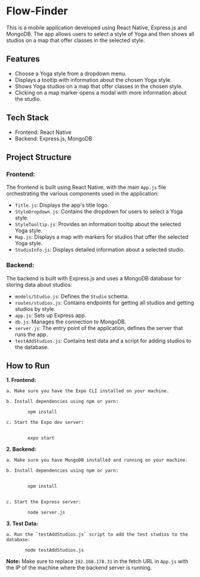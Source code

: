 # Flow-Finder

This is a mobile application developed using React Native, Express.js and MongoDB. The app allows users to select a style of Yoga and then shows all studios on a map that offer classes in the selected style.

## Features
- Choose a Yoga style from a dropdown menu.
- Displays a tooltip with information about the chosen Yoga style.
- Shows Yoga studios on a map that offer classes in the chosen style.
- Clicking on a map marker opens a modal with more information about the studio.

## Tech Stack
- Frontend: React Native
- Backend: Express.js, MongoDB

## Project Structure

### Frontend:

The frontend is built using React Native, with the main `App.js` file orchestrating the various components used in the application:

- `Title.js`: Displays the app's title logo.
- `StyleDropdown.js`: Contains the dropdown for users to select a Yoga style.
- `StyleTooltip.js`: Provides an information tooltip about the selected Yoga style.
- `Map.js`: Displays a map with markers for studios that offer the selected Yoga style.
- `StudioInfo.js`: Displays detailed information about a selected studio.

### Backend:

The backend is built with Express.js and uses a MongoDB database for storing data about studios:

- `models/Studio.js`: Defines the `Studio` schema.
- `routes/studios.js`: Contains endpoints for getting all studios and getting studios by style.
- `app.js`: Sets up Express app.
- `db.js`: Manages the connection to MongoDB.
- `server.js`: The entry point of the application, defines the server that runs the app.
- `testAddStudios.js`: Contains test data and a script for adding studios to the database.

## How to Run

**1. Frontend:**

    a. Make sure you have the Expo CLI installed on your machine.

    b. Install dependencies using npm or yarn:

```
        npm install
``` 

    c. Start the Expo dev server:

```

        expo start
```

**2. Backend:**

    a. Make sure you have MongoDB installed and running on your machine.

    b. Install dependencies using npm or yarn:

```

        npm install


```
    c. Start the Express server:

```
        node server.js
```

**3. Test Data:**

    a. Run the `testAddStudios.js` script to add the test studios to the database:

 ```
        node testAddStudios.js

```
**Note:** Make sure to replace `192.168.178.31` in the fetch URL in `App.js` with the IP of the machine where the backend server is running.

